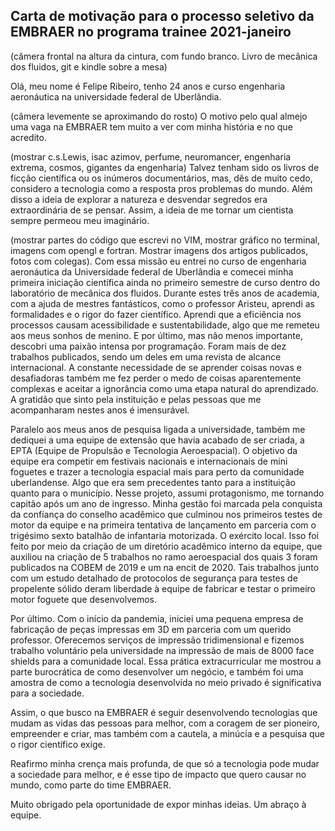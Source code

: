 ## Carta de motivação para o processo seletivo da EMBRAER no programa trainee 2021-janeiro

(câmera frontal na altura da cintura, com fundo branco. Livro de mecânica dos fluidos, git e kindle sobre a mesa)

Olá, meu nome é Felipe Ribeiro, tenho 24 anos e curso engenharia aeronáutica na universidade federal de Uberlândia.

(câmera levemente se aproximando do rosto)
O motivo pelo qual almejo uma vaga na EMBRAER tem muito a ver com minha história e no que acredito.

(mostrar c.s.Lewis, isac azimov, perfume, neuromancer, engenharia extrema, cosmos, gigantes da engenharia)
Talvez tenham sido os livros de ficção científica ou os inúmeros documentários, mas, dês de muito cedo, considero a tecnologia como a resposta pros problemas do mundo. Além disso a ideia de explorar a natureza e desvendar segredos era extraordinária de se pensar. Assim, a ideia de me tornar um cientista sempre permeou meu imaginário.

(mostrar partes do código que escrevi no VIM, mostrar gráfico no terminal, imagens com opengl e fortran. Mostrar imagens dos artigos publicados, fotos com colegas).
Com essa missão eu entrei no curso de engenharia aeronáutica da Universidade federal de Uberlândia e comecei minha primeira iniciação científica ainda no primeiro semestre de curso dentro do laboratório de mecânica dos fluidos. Durante estes três anos de academia, com a ajuda de mestres fantásticos, como o professor Aristeu, aprendi as formalidades e o rigor do fazer científico. Aprendi que a eficiência nos processos causam acessibilidade e sustentabilidade, algo que me remeteu aos meus sonhos de menino. E por último, mas não menos importante, descobri uma paixão intensa por programação. Foram mais de dez trabalhos publicados, sendo um deles em uma revista de alcance internacional. A constante necessidade de se aprender coisas novas e desafiadoras também me fez perder o medo de coisas aparentemente complexas e aceitar a ignorância como uma etapa natural do aprendizado. A gratidão que sinto pela instituição e pelas pessoas que me acompanharam nestes anos é imensurável.

Paralelo aos meus anos de pesquisa ligada a universidade, também me dediquei a uma equipe de extensão que havia acabado de ser criada, a EPTA (Equipe de Propulsão e Tecnologia Aeroespacial). O objetivo da equipe era competir em festivais nacionais e internacionais de mini foguetes e trazer a tecnologia espacial mais para perto da comunidade uberlandense. Algo que era sem precedentes tanto para a instituição quanto para o município. Nesse projeto, assumi protagonismo, me tornando capitão após um ano de ingresso. Minha gestão foi marcada pela conquista da confiança do conselho acadêmico que culminou nos primeiros testes de motor da equipe e na primeira tentativa de lançamento em parceria com o trigésimo sexto batalhão de infantaria motorizada. O exército local. Isso foi feito por meio da criação de um diretório acadêmico interno da equipe, que auxiliou na criação de 5 trabalhos no ramo aeroespacial dos quais 3 foram publicados na COBEM de 2019 e um na encit de 2020. Tais trabalhos junto com um estudo detalhado de protocolos de segurança para testes de propelente sólido deram liberdade à equipe de fabricar e testar o primeiro motor foguete que desenvolvemos.

Por último. Com o início da pandemia, iniciei uma pequena empresa de fabricação de peças impressas em 3D em parceria com um querido professor. Oferecemos serviços de impressão tridimensional e fizemos trabalho voluntário pela universidade na impressão de mais de 8000 face shields para a comunidade local. Essa prática extracurricular me mostrou a parte burocrática de como desenvolver um negócio, e também foi uma amostra de como a tecnologia desenvolvida no meio privado é significativa para a sociedade.

Assim, o que busco na EMBRAER é seguir desenvolvendo tecnologias que mudam as vidas das pessoas para melhor, com a coragem de ser pioneiro, empreender e criar, mas também com a cautela, a minúcia e a pesquisa que o rigor científico exige.

Reafirmo minha crença mais profunda, de que só a tecnologia pode mudar a sociedade para melhor, e é esse tipo de impacto que quero causar no mundo, como parte do time EMBRAER.

Muito obrigado pela oportunidade de expor minhas ideias. 
Um abraço à equipe.
